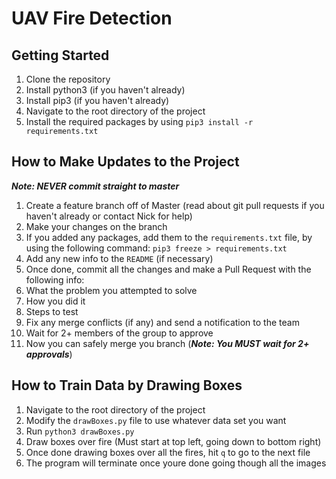 # UAV Fire Detection

## Getting Started

1. Clone the repository
2. Install python3 (if you haven't already)
3. Install pip3 (if you haven't already)
4. Navigate to the root directory of the project
5. Install the required packages by using `pip3 install -r requirements.txt`

## How to Make Updates to the Project

***Note: NEVER commit straight to master*** 

1. Create a feature branch off of Master (read about git pull requests if you haven't already or contact Nick for help)
2. Make your changes on the branch
3. If you added any packages, add them to the `requirements.txt` file, by using the following command: `pip3 freeze > requirements.txt`
4. Add any new info to the `README` (if necessary)
5. Once done, commit all the changes and make a Pull Request with the following info:
  1. What the problem you attempted to solve
  2. How you did it
  3. Steps to test
6. Fix any merge conflicts (if any) and send a notification to the team
7. Wait for 2+ members of the group to approve
8. Now you can safely merge you branch (***Note: You MUST wait for 2+ approvals***)

## How to Train Data by Drawing Boxes

1. Navigate to the root directory of the project
2. Modify the `drawBoxes.py` file to use whatever data set you want
3. Run `python3 drawBoxes.py`
4. Draw boxes over fire (Must start at top left, going down to bottom right)
5. Once done drawing boxes over all the fires, hit `q` to go to the next file
6. The program will terminate once youre done going though all the images
